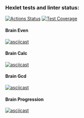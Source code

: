 ### Hexlet tests and linter status:
[![Actions Status](https://github.com/dark7lord/php-project-45/actions/workflows/hexlet-check.yml/badge.svg)](https://github.com/dark7lord/php-project-45/actions)
[![Test Coverage](https://api.codeclimate.com/v1/badges/d8a971149d1d08241e59/test_coverage)](https://codeclimate.com/github/dark7lord/php-project-45/test_coverage)

#### Brain Even
[![asciicast](https://asciinema.org/a/du93oFwRtUf8Ir6ZQGuTlXaFm.svg)](https://asciinema.org/a/du93oFwRtUf8Ir6ZQGuTlXaFm)

#### Brain Calc
[![asciicast](https://asciinema.org/a/xAJpACxQgn2HEDBWKQ9139BCt.svg)](https://asciinema.org/a/xAJpACxQgn2HEDBWKQ9139BCt)

#### Brain Gcd
[![asciicast](https://asciinema.org/a/on4zTUVE9vmK0dbbpa2t9Rf9r.svg)](https://asciinema.org/a/on4zTUVE9vmK0dbbpa2t9Rf9r)

#### Brain Progression
[![asciicast](https://asciinema.org/a/Cmqr4hOl38ukioBmQJjP0VdTo.svg)](https://asciinema.org/a/Cmqr4hOl38ukioBmQJjP0VdTo)
